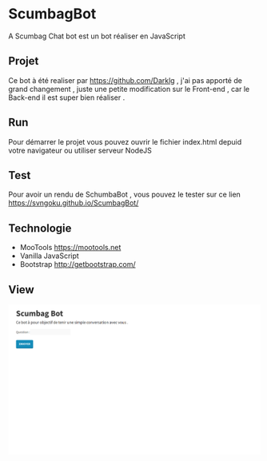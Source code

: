 # ScumbagBot
  A Scumbag Chat bot est un bot réaliser en JavaScript
## Projet 
  Ce bot à été realiser par https://github.com/Darklg , j'ai pas apporté de grand changement , juste une petite modification sur le Front-end , car le Back-end il est super bien réaliser .
## Run
  Pour démarrer le projet vous pouvez ouvrir le fichier index.html depuid votre navigateur ou utiliser serveur NodeJS
## Test
  Pour avoir un rendu de SchumbaBot , vous pouvez le tester sur ce lien https://svngoku.github.io/ScumbagBot/
## Technologie
  * MooTools 
      https://mootools.net
  * Vanilla JavaScript
  * Bootstrap
      http://getbootstrap.com/
 ## View 
 ![alt text](https://raw.githubusercontent.com/svngoku/ScumbagBot/master/schuma.png)
